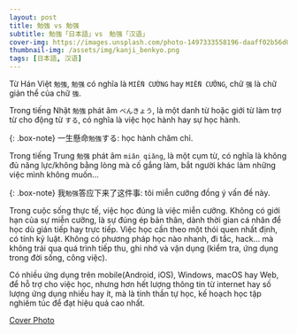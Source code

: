 ```yaml
---
layout: post
title: 勉強 vs 勉强
subtitle: 勉強「日本語」vs　勉强「汉语」
cover-img: https://images.unsplash.com/photo-1497333558196-daaff02b56d0
thumbnail-img: /assets/img/kanji_benkyo.png
tags: [日本語, 汉语]
---
```


Từ Hán Việt `勉強`, `勉强` có nghĩa là `MIỄN CƯỜNG` hay `MIỄN CƯỠNG`, chữ `强` là chữ giản thể của chữ `強`.

Trong tiếng Nhật `勉強` phát âm `べんきょう`, là một danh từ hoặc giới từ làm trợ từ cho động từ `する`, có nghĩa là việc học hành hay sự học hành.

{: .box-note}
一生懸命`勉強`する: học hành chăm chỉ.

Trong tiếng Trung `勉强` phát âm `miǎn qiǎng`, là một cụm từ, có nghĩa là không đủ năng lực/không bằng lòng mà cố gắng làm, bắt người khác làm những việc mình không muốn...

{: .box-note}
我`勉强`答应下来了这件事: tôi miễn cưỡng đồng ý vấn đề này.

Trong cuộc sống thực tế, việc học đúng là việc miễn cưỡng.
Không có giới hạn của sự miễn cưỡng, là sự đúng ép bản thân, dành thời gian cá nhân để học dù gián tiếp hay trực tiếp.
Việc học cần theo một thói quen nhất định, có tính kỷ luật. Không có phương pháp học nào nhanh, đi tắc, hack... mà không trải qua quá trình tiếp thu, ghi nhớ và vận dụng (kiểm tra, ứng dụng trong đời sống, công việc).

Có nhiều ứng dụng trên mobile(Android, iOS), Windows, macOS hay Web, để hỗ trợ cho việc học, nhưng hơn hết lượng thông tin từ internet hay số lượng ứng dụng nhiều hay ít, mà là tinh thần tự học, kế hoạch học tập nghiêm túc để đạt hiệu quả cao nhất.

[Cover Photo](https://unsplash.com/photos/9uL9h8zaBc0)
